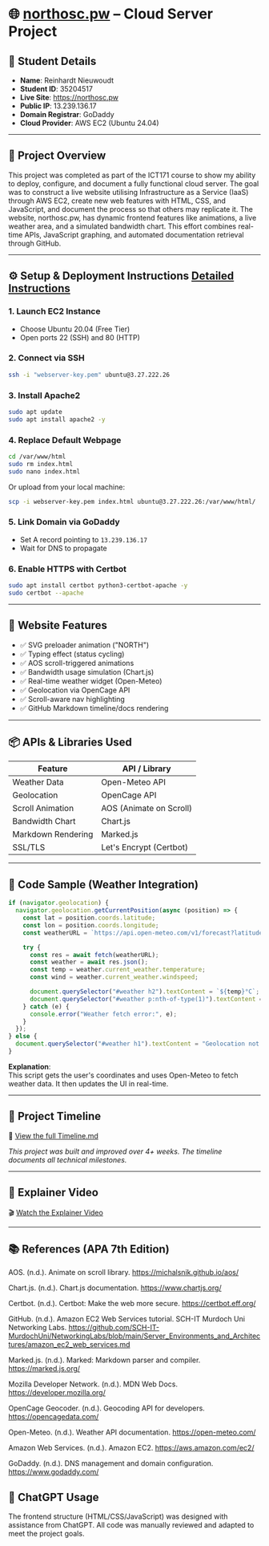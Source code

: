 # 🌐 [northosc.pw](https://northosc.pw) – Cloud Server Project

## 👤 Student Details

- **Name**: Reinhardt Nieuwoudt 
- **Student ID**: 35204517  
- **Live Site**: https://northosc.pw  
- **Public IP**: 13.239.136.17  
- **Domain Registrar**: GoDaddy  
- **Cloud Provider**: AWS EC2 (Ubuntu 24.04)

---

## 📌 Project Overview

This project was completed as part of the ICT171 course to show my ability to deploy, configure, and document a fully functional cloud server. The goal was to construct a live website utilising Infrastructure as a Service (IaaS) through AWS EC2, create new web features with HTML, CSS, and JavaScript, and document the process so that others may replicate it. The website, northosc.pw, has dynamic frontend features like animations, a live weather area, and a simulated bandwidth chart. This effort combines real-time APIs, JavaScript graphing, and automated documentation retrieval through GitHub.

---

## ⚙️ Setup & Deployment Instructions [Detailed Instructions](https://github.com/NorthAsIf/ict171-cloud-server-project/blob/main/documentation.md)

### 1. Launch EC2 Instance

- Choose Ubuntu 20.04 (Free Tier)
- Open ports 22 (SSH) and 80 (HTTP)

### 2. Connect via SSH

```bash
ssh -i "webserver-key.pem" ubuntu@3.27.222.26
```

### 3. Install Apache2

```bash
sudo apt update
sudo apt install apache2 -y
```

### 4. Replace Default Webpage

```bash
cd /var/www/html
sudo rm index.html
sudo nano index.html
```

Or upload from your local machine:

```bash
scp -i webserver-key.pem index.html ubuntu@3.27.222.26:/var/www/html/
```

### 5. Link Domain via GoDaddy

- Set A record pointing to `13.239.136.17`
- Wait for DNS to propagate

### 6. Enable HTTPS with Certbot

```bash
sudo apt install certbot python3-certbot-apache -y
sudo certbot --apache
```

---

## 🌟 Website Features

- ✅ SVG preloader animation ("NORTH")
- ✅ Typing effect (status cycling)
- ✅ AOS scroll-triggered animations
- ✅ Bandwidth usage simulation (Chart.js)
- ✅ Real-time weather widget (Open-Meteo)
- ✅ Geolocation via OpenCage API
- ✅ Scroll-aware nav highlighting
- ✅ GitHub Markdown timeline/docs rendering

---

## 📦 APIs & Libraries Used

| Feature            | API / Library          |
|--------------------|------------------------|
| Weather Data       | Open-Meteo API         |
| Geolocation        | OpenCage API           |
| Scroll Animation   | AOS (Animate on Scroll)|
| Bandwidth Chart    | Chart.js               |
| Markdown Rendering | Marked.js              |
| SSL/TLS            | Let's Encrypt (Certbot)|

---

## 🧾 Code Sample (Weather Integration)

```javascript
if (navigator.geolocation) {
  navigator.geolocation.getCurrentPosition(async (position) => {
    const lat = position.coords.latitude;
    const lon = position.coords.longitude;
    const weatherURL = `https://api.open-meteo.com/v1/forecast?latitude=${lat}&longitude=${lon}&current_weather=true`;

    try {
      const res = await fetch(weatherURL);
      const weather = await res.json();
      const temp = weather.current_weather.temperature;
      const wind = weather.current_weather.windspeed;

      document.querySelector("#weather h2").textContent = `${temp}°C`;
      document.querySelector("#weather p:nth-of-type(1)").textContent = `Wind: ${wind} km/h`;
    } catch (e) {
      console.error("Weather fetch error:", e);
    }
  });
} else {
  document.querySelector("#weather h1").textContent = "Geolocation not supported";
}
```

**Explanation**:  
This script gets the user's coordinates and uses Open-Meteo to fetch weather data. It then updates the UI in real-time.

---

## 📅 Project Timeline

📄 [View the full Timeline.md](https://github.com/NorthAsIf/ict171-cloud-server-project/blob/main/Timeline.md)

_This project was built and improved over 4+ weeks. The timeline documents all technical milestones._

---

## 🎥 Explainer Video

🎬 [Watch the Explainer Video](https://your-video-link-here)

---

## 📚 References (APA 7th Edition)

AOS. (n.d.). Animate on scroll library. https://michalsnik.github.io/aos/

Chart.js. (n.d.). Chart.js documentation. https://www.chartjs.org/

Certbot. (n.d.). Certbot: Make the web more secure. https://certbot.eff.org/

GitHub. (n.d.). Amazon EC2 Web Services tutorial. SCH-IT Murdoch Uni Networking Labs. https://github.com/SCH-IT-MurdochUni/NetworkingLabs/blob/main/Server_Environments_and_Architectures/amazon_ec2_web_services.md

Marked.js. (n.d.). Marked: Markdown parser and compiler. https://marked.js.org/

Mozilla Developer Network. (n.d.). MDN Web Docs. https://developer.mozilla.org/

OpenCage Geocoder. (n.d.). Geocoding API for developers. https://opencagedata.com/

Open-Meteo. (n.d.). Weather API documentation. https://open-meteo.com/

Amazon Web Services. (n.d.). Amazon EC2. https://aws.amazon.com/ec2/

GoDaddy. (n.d.). DNS management and domain configuration. https://www.godaddy.com/


## 🤖 ChatGPT Usage

The frontend structure (HTML/CSS/JavaScript) was designed with assistance from ChatGPT. All code was manually reviewed and adapted to meet the project goals.

